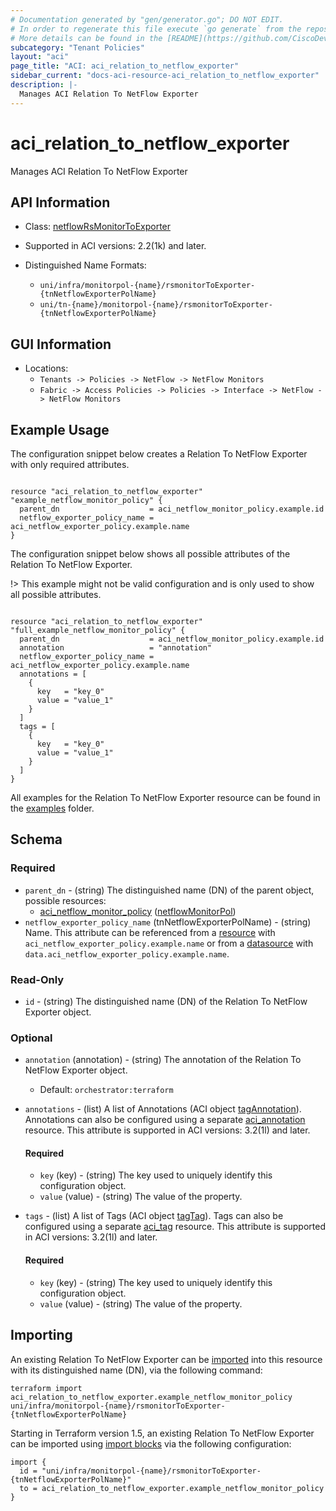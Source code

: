 ```yaml
---
# Documentation generated by "gen/generator.go"; DO NOT EDIT.
# In order to regenerate this file execute `go generate` from the repository root.
# More details can be found in the [README](https://github.com/CiscoDevNet/terraform-provider-aci/blob/master/README.md).
subcategory: "Tenant Policies"
layout: "aci"
page_title: "ACI: aci_relation_to_netflow_exporter"
sidebar_current: "docs-aci-resource-aci_relation_to_netflow_exporter"
description: |-
  Manages ACI Relation To NetFlow Exporter
---
```


# aci_relation_to_netflow_exporter #

Manages ACI Relation To NetFlow Exporter



## API Information ##

* Class: [netflowRsMonitorToExporter](https://pubhub.devnetcloud.com/media/model-doc-latest/docs/app/index.html#/objects/netflowRsMonitorToExporter/overview)

* Supported in ACI versions: 2.2(1k) and later.

* Distinguished Name Formats:
  - `uni/infra/monitorpol-{name}/rsmonitorToExporter-{tnNetflowExporterPolName}`
  - `uni/tn-{name}/monitorpol-{name}/rsmonitorToExporter-{tnNetflowExporterPolName}`

## GUI Information ##

* Locations:
  - `Tenants -> Policies -> NetFlow -> NetFlow Monitors`
  - `Fabric -> Access Policies -> Policies -> Interface -> NetFlow -> NetFlow Monitors`

## Example Usage ##

The configuration snippet below creates a Relation To NetFlow Exporter with only required attributes.

```hcl

resource "aci_relation_to_netflow_exporter" "example_netflow_monitor_policy" {
  parent_dn                    = aci_netflow_monitor_policy.example.id
  netflow_exporter_policy_name = aci_netflow_exporter_policy.example.name
}

```
The configuration snippet below shows all possible attributes of the Relation To NetFlow Exporter.

!> This example might not be valid configuration and is only used to show all possible attributes.

```hcl

resource "aci_relation_to_netflow_exporter" "full_example_netflow_monitor_policy" {
  parent_dn                    = aci_netflow_monitor_policy.example.id
  annotation                   = "annotation"
  netflow_exporter_policy_name = aci_netflow_exporter_policy.example.name
  annotations = [
    {
      key   = "key_0"
      value = "value_1"
    }
  ]
  tags = [
    {
      key   = "key_0"
      value = "value_1"
    }
  ]
}

```

All examples for the Relation To NetFlow Exporter resource can be found in the [examples](https://github.com/CiscoDevNet/terraform-provider-aci/tree/master/examples/resources/aci_relation_to_netflow_exporter) folder.

## Schema ##

### Required ###

* `parent_dn` - (string) The distinguished name (DN) of the parent object, possible resources:
  - [aci_netflow_monitor_policy](https://registry.terraform.io/providers/CiscoDevNet/aci/latest/docs/resources/netflow_monitor_policy) ([netflowMonitorPol](https://pubhub.devnetcloud.com/media/model-doc-latest/docs/app/index.html#/objects/netflowMonitorPol/overview))
* `netflow_exporter_policy_name` (tnNetflowExporterPolName) - (string) Name. This attribute can be referenced from a [resource](https://registry.terraform.io/providers/CiscoDevNet/aci/latest/docs/resources/netflow_exporter_policy) with `aci_netflow_exporter_policy.example.name` or from a [datasource](https://registry.terraform.io/providers/CiscoDevNet/aci/latest/docs/data-sources/netflow_exporter_policy) with `data.aci_netflow_exporter_policy.example.name`.

### Read-Only ###

* `id` - (string) The distinguished name (DN) of the Relation To NetFlow Exporter object.

### Optional ###

* `annotation` (annotation) - (string) The annotation of the Relation To NetFlow Exporter object.
  - Default: `orchestrator:terraform`

* `annotations` - (list) A list of Annotations (ACI object [tagAnnotation](https://pubhub.devnetcloud.com/media/model-doc-latest/docs/app/index.html#/objects/tagAnnotation/overview)). Annotations can also be configured using a separate [aci_annotation](https://registry.terraform.io/providers/CiscoDevNet/aci/latest/docs/resources/annotation) resource. This attribute is supported in ACI versions: 3.2(1l) and later.
  
  #### Required ####
  
  * `key` (key) - (string) The key used to uniquely identify this configuration object.
  * `value` (value) - (string) The value of the property.

* `tags` - (list) A list of Tags (ACI object [tagTag](https://pubhub.devnetcloud.com/media/model-doc-latest/docs/app/index.html#/objects/tagTag/overview)). Tags can also be configured using a separate [aci_tag](https://registry.terraform.io/providers/CiscoDevNet/aci/latest/docs/resources/tag) resource. This attribute is supported in ACI versions: 3.2(1l) and later.
  
  #### Required ####
  
  * `key` (key) - (string) The key used to uniquely identify this configuration object.
  * `value` (value) - (string) The value of the property.

## Importing

An existing Relation To NetFlow Exporter can be [imported](https://www.terraform.io/docs/import/index.html) into this resource with its distinguished name (DN), via the following command:

```
terraform import aci_relation_to_netflow_exporter.example_netflow_monitor_policy uni/infra/monitorpol-{name}/rsmonitorToExporter-{tnNetflowExporterPolName}
```

Starting in Terraform version 1.5, an existing Relation To NetFlow Exporter can be imported
using [import blocks](https://developer.hashicorp.com/terraform/language/import) via the following configuration:

```
import {
  id = "uni/infra/monitorpol-{name}/rsmonitorToExporter-{tnNetflowExporterPolName}"
  to = aci_relation_to_netflow_exporter.example_netflow_monitor_policy
}
```

